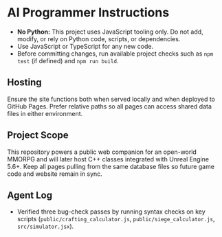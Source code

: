 # AI Programmer Instructions

- **No Python:** This project uses JavaScript tooling only. Do not add, modify, or rely on Python code, scripts, or dependencies.
- Use JavaScript or TypeScript for any new code.
- Before committing changes, run available project checks such as `npm test` (if defined) and `npm run build`.

## Hosting

Ensure the site functions both when served locally and when deployed to GitHub Pages. Prefer relative paths so all pages can access shared data files in either environment.

## Project Scope

This repository powers a public web companion for an open-world MMORPG and will later host C++ classes integrated with Unreal Engine 5.6+. Keep all pages pulling from the same database files so future game code and website remain in sync.

## Agent Log

- Verified three bug-check passes by running syntax checks on key scripts (`public/crafting_calculator.js`, `public/siege_calculator.js`, `src/simulator.jsx`).
